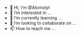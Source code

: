 - 👋 Hi, I’m @Alomolyt
- 👀 I’m interested in ...
- 🌱 I’m currently learning ...
- 💞️ I’m looking to collaborate on ...
- 📫 How to reach me ...

<!---
Alomolyt/Alomolyt is a ✨ special ✨ repository because its `README.md` (this file) appears on your GitHub profile.
You can click the Preview link to take a look at your changes.
--->
